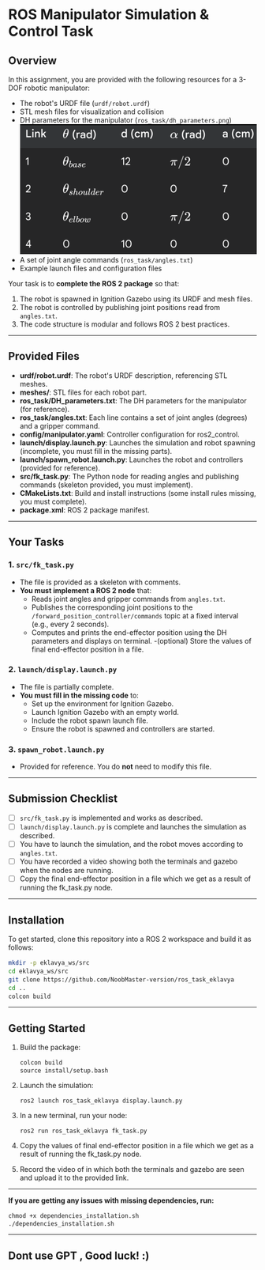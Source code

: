 # ROS Manipulator Simulation & Control Task

## Overview

In this assignment, you are provided with the following resources for a 3-DOF robotic manipulator:

- The robot's URDF file (`urdf/robot.urdf`)
- STL mesh files for visualization and collision
- DH parameters for the manipulator (`ros_task/dh_parameters.png`)
![DH Parameters](ros_task/dh_parameters.png)
- A set of joint angle commands (`ros_task/angles.txt`)
- Example launch files and configuration files

Your task is to **complete the ROS 2 package** so that:

1. The robot is spawned in Ignition Gazebo using its URDF and mesh files.
2. The robot is controlled by publishing joint positions read from `angles.txt`.
3. The code structure is modular and follows ROS 2 best practices.

---

## Provided Files

- **urdf/robot.urdf**: The robot's URDF description, referencing STL meshes.
- **meshes/**: STL files for each robot part.
- **ros_task/DH_parameters.txt**: The DH parameters for the manipulator (for reference).
- **ros_task/angles.txt**: Each line contains a set of joint angles (degrees) and a gripper command.
- **config/manipulator.yaml**: Controller configuration for ros2_control.
- **launch/display.launch.py**: Launches the simulation and robot spawning (incomplete, you must fill in the missing parts).
- **launch/spawn_robot.launch.py**: Launches the robot and controllers (provided for reference).
- **src/fk_task.py**: The Python node for reading angles and publishing commands (skeleton provided, you must implement).
- **CMakeLists.txt**: Build and install instructions (some install rules missing, you must complete).
- **package.xml**: ROS 2 package manifest.

---

## Your Tasks

### 1. `src/fk_task.py`

- The file is provided as a skeleton with comments.
- **You must implement a ROS 2 node** that:
  - Reads joint angles and gripper commands from `angles.txt`.
  - Publishes the corresponding joint positions to the `/forward_position_controller/commands` topic at a fixed interval (e.g., every 2 seconds).
  - Computes and prints the end-effector position using the DH parameters and displays on terminal.
  -(optional) Store the values of final end-effector position in a file.

### 2. `launch/display.launch.py`

- The file is partially complete.
- **You must fill in the missing code** to:
  - Set up the environment for Ignition Gazebo.
  - Launch Ignition Gazebo with an empty world.
  - Include the robot spawn launch file.
  - Ensure the robot is spawned and controllers are started.

### 3. `spawn_robot.launch.py`

- Provided for reference. You do **not** need to modify this file.

---

## Submission Checklist

- [ ] `src/fk_task.py` is implemented and works as described.
- [ ] `launch/display.launch.py` is complete and launches the simulation as described.
- [ ] You have to launch the simulation, and the robot moves according to `angles.txt`.
- [ ] You have recorded a video showing both the terminals and gazebo when the nodes are running.
- [ ] Copy the final end-effector position in a file which we get as a result of running the fk_task.py node.

---
## Installation

To get started, clone this repository into a ROS 2 workspace and build it as follows:

```bash
mkdir -p eklavya_ws/src
cd eklavya_ws/src
git clone https://github.com/NoobMaster-version/ros_task_eklavya
cd ..
colcon build
```

---

## Getting Started

1. Build the package:
    ```
    colcon build
    source install/setup.bash
    ```
2. Launch the simulation:
    ```
    ros2 launch ros_task_eklavya display.launch.py
    ```
3. In a new terminal, run your node:
    ```
    ros2 run ros_task_eklavya fk_task.py
    ```
4. Copy the values of final end-effector position in a file which we get as a result of running the fk_task.py node.

5. Record the video of in which both the terminals and gazebo are seen and upload it to the provided link.

---

**If you are getting any issues with missing dependencies, run:**
```
chmod +x dependencies_installation.sh
./dependencies_installation.sh
```

---

## Dont use GPT , Good luck! :)
